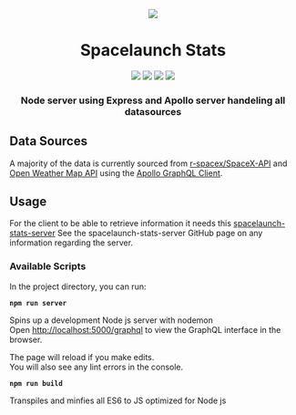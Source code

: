<p align="center"><img src="https://3c1703fe8d.site.internapcdn.net/newman/gfx/news/2018/2-thespacexfal.jpg"></p>

<h1 align="center">Spacelaunch Stats</h1>

<p align="center">
<a href="https://github.com/vaneker/spacelaunch-stats-server/releases"><img src="https://img.shields.io/badge/version-0.1.0-brightgreen.svg"></a>
<a href="https://nodejs.org/"><img src="https://img.shields.io/badge/runtime-Node-green.svg"></a>
<a href="https://graphql.org/"><img src="https://img.shields.io/badge/interface-GraphQL-orange.svg"></a>
<a href="https://github.com/vaneker/spacelaunch-stats-server/blob/master/LICENSE"><img src="https://img.shields.io/badge/license-MIT-red.svg"></a>

</p>

<h3 align="center">Node server using Express and Apollo server handeling all datasources</h3>

## Data Sources

A majority of the data is currently sourced from [r-spacex/SpaceX-API](https://github.com/r-spacex/SpaceX-API) and [Open Weather Map API](https://openweathermap.org) using the [Apollo GraphQL Client](https://www.apollographql.com/).

## Usage

For the client to be able to retrieve information it needs this [spacelaunch-stats-server](https://github.com/vaneker/spacelaunch-stats-server) See the spacelaunch-stats-server GitHub page on any information regarding the server.

### Available Scripts

In the project directory, you can run:

**`npm run server`**

Spins up a development Node js server with nodemon<br>
Open [http://localhost:5000/graphql](http://localhost:5000/graphql) to view the GraphQL interface in the browser.

The page will reload if you make edits.<br>
You will also see any lint errors in the console.

**`npm run build`**

Transpiles and minfies all ES6 to JS optimized for Node js
